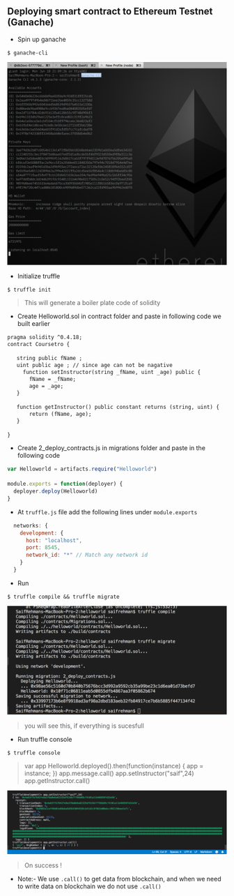 ## Deploying smart contract to Ethereum Testnet (Ganache)

* Spin up ganache
```
$ ganache-cli
```
![4](4.png)

* Initialize truffle
```
$ truffle init
```
> This will generate a boiler plate code of solidity
* Create Helloworld.sol in contract folder and paste in following code we built earlier

``` Solidity
pragma solidity ^0.4.18;
contract Coursetro {
    
   string public fName ;
   uint public age ; // since age can not be nagative
     function setInstructor(string _fName, uint _age) public {
       fName = _fName;
       age = _age;
   }
   
   function getInstructor() public constant returns (string, uint) {
       return (fName, age);
   }
    
}
```

* Create 2_deploy_contracts.js in migrations folder and paste in the following code
```JavaScript
var Helloworld = artifacts.require("Helloworld")

module.exports = function(deployer) {
  deployer.deploy(Helloworld)
}
```

* At ```truffle.js``` file add the following lines under ```module.exports```
```JavaScript
  networks: {
    development: {
      host: "localhost",
      port: 8545,
      network_id: "*" // Match any network id
    }
  }
```

* Run 
```
$ truffle compile && truffle migrate
```

![5](5.png)

> you will see this, if everything is sucesfull 

* Run truffle console
```
$ truffle console
```  
> var app
> Helloworld.deployed().then(function(instance) { app = instance; })
> app.message.call()
> app.setInstructor("saif",24)
> app.getInstructor.call()

![7](7.png)
> On success !
* Note:- We use ```.call()``` to get data from blockchain, and when we need to write data on blockchain we do not use ```.call()```